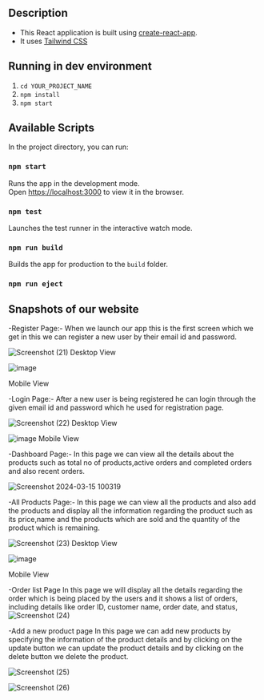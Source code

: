 ## Description

- This React application is built using [create-react-app](https://create-react-app.dev/).
- It uses [Tailwind CSS](https://tailwindcss.com/)

## Running in dev environment

1. `cd YOUR_PROJECT_NAME`
2. `npm install`
3. `npm start`

## Available Scripts

In the project directory, you can run:

### `npm start`

Runs the app in the development mode.<br>
Open [https://localhost:3000](https://localhost:3000) to view it in the browser.

### `npm test`

Launches the test runner in the interactive watch mode.<br>

### `npm run build`

Builds the app for production to the `build` folder.<br>

### `npm run eject`

## Snapshots of our website

-Register Page:-
When we launch our app this is the first screen which we get in this we can register a new user by their email id and password.

![Screenshot (21)](https://github.com/Abhilash9019/ERP_Abhilash_ENTNT/assets/92904573/77ceb53c-0ea7-454a-85f2-bddfefefba53)
Desktop View

![image](https://github.com/Abhilash9019/ERP_Abhilash_ENTNT/assets/92904573/c36083f0-dfb1-4c56-b382-5d3ddfda31d3)

Mobile View


-Login Page:-
After a new user is being registered he can login through the given email id and password which he used for registration page.

![Screenshot (22)](https://github.com/Abhilash9019/ERP_Abhilash_ENTNT/assets/92904573/a6cc95a1-f61a-4c19-b667-9516bdb54fda)
Desktop View

![image](https://github.com/Abhilash9019/ERP_Abhilash_ENTNT/assets/92904573/5318fd2b-50e6-4698-ab35-3e53951057a4)
Mobile View

-Dashboard  Page:-
In this page we can view all the details about the products such as total no of products,active orders and completed orders and also recent orders.

![Screenshot 2024-03-15 100319](https://github.com/Abhilash9019/ERP_Abhilash_ENTNT/assets/92904573/91d2f9dc-0aae-4241-93dd-80d18f18d2b4)

-All Products Page:-
In this page we can view all the products and also add the products  and display all the information regarding the product such as its price,name and the products which are sold and the quantity of the product which is remaining.

![Screenshot (23)](https://github.com/Abhilash9019/ERP_Abhilash_ENTNT/assets/92904573/7f8ad268-ec69-47e0-b2a8-439203016d8b)
Desktop View

![image](https://github.com/Abhilash9019/ERP_Abhilash_ENTNT/assets/92904573/630f709f-c600-404b-a286-f6c80151c6c7)

Mobile View

-Order list Page
In this page we will display all the details regarding the order which is being placed by the users and it shows a list of orders, including details like order ID, customer name, order date, and status,
![Screenshot (24)](https://github.com/Abhilash9019/ERP_Abhilash_ENTNT/assets/92904573/da13a66b-353a-431f-bcfa-24b4a632baf5)


-Add a new product page
In this page we can add new products by specifying the information of the product details and by clicking on the update button we can update the product details and by clicking on the delete button we delete the product.

![Screenshot (25)](https://github.com/Abhilash9019/ERP_Abhilash_ENTNT/assets/92904573/af7ce612-8938-4bbe-8a7b-bc982b571329)

![Screenshot (26)](https://github.com/Abhilash9019/ERP_Abhilash_ENTNT/assets/92904573/d29d3ecc-bde5-4c21-b0dc-47b4517ab65d)








